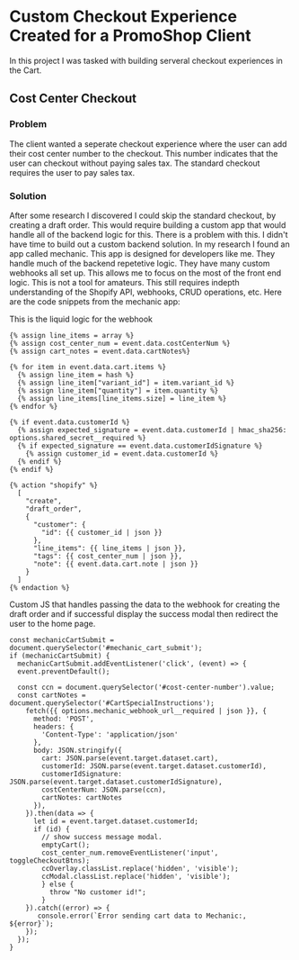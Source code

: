 # Custom Checkout Experience Created for a PromoShop Client

In this project I was tasked with building serveral checkout experiences in the Cart.

## Cost Center Checkout
### Problem
The client wanted a seperate checkout experience where the user can add their cost center number to the checkout.  This number indicates that the user can checkout without paying sales tax.  The standard checkout requires the user to pay sales tax.
### Solution
After some research I discovered I could skip the standard checkout, by creating a draft order.  This would require building a custom app that would handle all of the backend logic for this.  There is a problem with this.  I didn't have time to build out a custom backend solution.  In my research I found an app called mechanic.  This app is designed for developers like me.  They handle much of the backend repetetive logic.  They have many custom webhooks all set up.  This allows me to focus on the most of the front end logic.  This is not a tool for amateurs.  This still requires indepth understanding of the Shopify API, webhooks, CRUD operations, etc. 
Here are the code snippets from the mechanic app: 

This is the liquid logic for the webhook
```
{% assign line_items = array %}
{% assign cost_center_num = event.data.costCenterNum %}
{% assign cart_notes = event.data.cartNotes%}

{% for item in event.data.cart.items %}
  {% assign line_item = hash %}
  {% assign line_item["variant_id"] = item.variant_id %}
  {% assign line_item["quantity"] = item.quantity %}
  {% assign line_items[line_items.size] = line_item %}
{% endfor %}

{% if event.data.customerId %}
  {% assign expected_signature = event.data.customerId | hmac_sha256: options.shared_secret__required %}
  {% if expected_signature == event.data.customerIdSignature %}
    {% assign customer_id = event.data.customerId %}
  {% endif %}
{% endif %}

{% action "shopify" %}
  [
    "create",
    "draft_order",
    {
      "customer": {
        "id": {{ customer_id | json }}
      },
      "line_items": {{ line_items | json }},
      "tags": {{ cost_center_num | json }},
      "note": {{ event.data.cart.note | json }}
    }
  ]
{% endaction %}
```
Custom JS that handles passing the data to the webhook for creating the draft order and if successful display the success modal then redirect the user to the home page.
```
const mechanicCartSubmit = document.querySelector('#mechanic_cart_submit');
if (mechanicCartSubmit) {
  mechanicCartSubmit.addEventListener('click', (event) => {
  event.preventDefault();

  const ccn = document.querySelector('#cost-center-number').value;
  const cartNotes = document.querySelector('#CartSpecialInstructions');
    fetch({{ options.mechanic_webhook_url__required | json }}, {
      method: 'POST',
      headers: {
        'Content-Type': 'application/json'
      },
      body: JSON.stringify({
        cart: JSON.parse(event.target.dataset.cart),
        customerId: JSON.parse(event.target.dataset.customerId),
        customerIdSignature: JSON.parse(event.target.dataset.customerIdSignature),
        costCenterNum: JSON.parse(ccn),
        cartNotes: cartNotes
      }),
    }).then(data => {
      let id = event.target.dataset.customerId;
      if (id) {
        // show success message modal.
        emptyCart();
        cost_center_num.removeEventListener('input', toggleCheckoutBtns);
        ccOverlay.classList.replace('hidden', 'visible');
        ccModal.classList.replace('hidden', 'visible');
        } else {
          throw "No customer id!";         
        }
    }).catch((error) => {
       console.error(`Error sending cart data to Mechanic:, ${error}`);
    });
  });
}
```